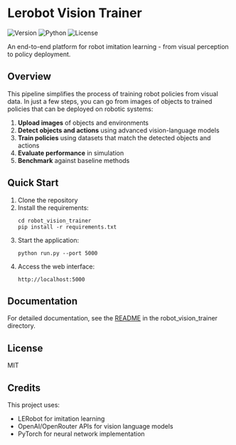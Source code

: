 # Lerobot Vision Trainer

![Version](https://img.shields.io/badge/version-1.0.0-blue)
![Python](https://img.shields.io/badge/python-3.9%2B-blue)
![License](https://img.shields.io/badge/license-MIT-green)

An end-to-end platform for robot imitation learning - from visual perception to policy deployment.

## Overview

This pipeline simplifies the process of training robot policies from visual data. In just a few steps, you can go from images of objects to trained policies that can be deployed on robotic systems:

1. **Upload images** of objects and environments
2. **Detect objects and actions** using advanced vision-language models
3. **Train policies** using datasets that match the detected objects and actions
4. **Evaluate performance** in simulation
5. **Benchmark** against baseline methods

## Quick Start

1. Clone the repository
2. Install the requirements:
   ```
   cd robot_vision_trainer
   pip install -r requirements.txt
   ```
3. Start the application:
   ```
   python run.py --port 5000
   ```
4. Access the web interface:
   ```
   http://localhost:5000
   ```

## Documentation

For detailed documentation, see the [README](robot_vision_trainer/README.md) in the robot_vision_trainer directory.

## License

MIT

## Credits

This project uses:
- LERobot for imitation learning
- OpenAI/OpenRouter APIs for vision language models
- PyTorch for neural network implementation 